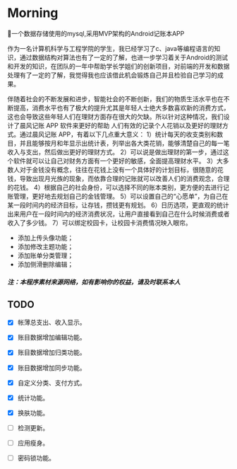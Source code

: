 # Morning


:closed_book:一个数据存储使用的mysql,采用MVP架构的Android记账本APP

作为一名计算机科学与工程学院的学生，我已经学习了c、java等编程语言的知识，通过数据结构对算法也有了一定的了解，也进一步学习着关于Android的测试和开发的知识，在团队的一年中帮助学长学姐们的创新项目，对前端的开发和数据处理有了一定的了解，我觉得我也应该借此机会锻炼自己并且检验自己学习的成果。

伴随着社会的不断发展和进步，智能社会的不断创新，我们的物质生活水平也在不断提高，消费水平也有了极大的提升尤其是年轻人士绝大多数喜欢新的消费方式，这也会导致这些年轻人们在理财方面存在很大的欠缺。所以针对这种情况，我们设计了晨风记账 APP 软件来更好的帮助 人们有效的记录个人花销以及更好的理财方式。通过晨风记账 APP，有着以下几点重大意义：
1）统计每天的收支类别和数目，并且能够按月和年显示出统计表，列举出各大类花销，能够清楚自己的每一笔收入与支出，然后做出更好的理财方式。
2）可以说是做出理财的第一步，通过这个软件就可以让自己对财务方面有一个更好的敏感，全面提高理财水平。
3）大多数人对于金钱没有概念，往往在花钱上没有一个具体好的计划目标，很随意的花钱，导致出现月光族的现象，而依靠合理的记账就可以改善人们的消费观念，合理的花钱。
4）根据自己的社会身份，可以选择不同的账本类别，更方便的去进行记账管理，更好地去规划自己的金钱管理。
5）可以设置自己的“心愿单”，为自己在某一段时间内的经济目标，让存钱，攒钱更有规划。
6）日历选项，更直观的统计出来用户在一段时间内的经济消费状况，让用户直接看到自己在什么时候消费或者收入了多少钱。
7）可以绑定校园卡，让校园卡消费情况映入眼帘。



- 添加上传头像功能；
- 添加修改主题功能；
- 添加账单分类管理；
- 添加侧滑删除编辑；


##### 注：本程序素材来源网络，如有影响你的权益，请及时联系本人


## TODO
- [x] 帐薄总支出、收入显示。
- [x] 账目数据增加编辑功能。
- [x] 账目数据增加归类功能。
- [x] 账目数据增加同步功能。
- [x] 自定义分类、支付方式。
- [x] 统计功能。
- [x] 换肤功能。
- [ ] 检测更新。
- [ ] 应用瘦身。
- [ ] 密码锁功能。

